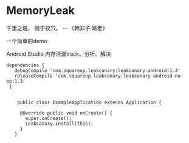 # MemoryLeak
千里之堤， 毁于蚁穴。 -- 《韩非子·喻老》

一个简单的demo

Android Studio 内存泄漏track、分析、解决

    dependencies {
       debugCompile 'com.squareup.leakcanary:leakcanary-android:1.3'
       releaseCompile 'com.squareup.leakcanary:leakcanary-android-no-op:1.3'
     }


        public class ExampleApplication extends Application {
       
         @Override public void onCreate() {
           super.onCreate();
           LeakCanary.install(this);
         }
       }
